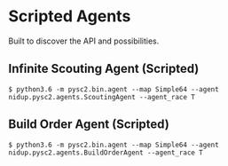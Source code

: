 Scripted Agents
===============

Built to discover the API and possibilities.

Infinite Scouting Agent (Scripted)
----------------------------------

```
$ python3.6 -m pysc2.bin.agent --map Simple64 --agent nidup.pysc2.agents.ScoutingAgent --agent_race T
```

Build Order Agent (Scripted)
----------------------------

```
$ python3.6 -m pysc2.bin.agent --map Simple64 --agent nidup.pysc2.agents.BuildOrderAgent --agent_race T
```
